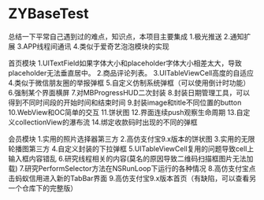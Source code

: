 # ZYBaseTest
总结一下平常自己遇到过的难点，知识点，本项目主要集成
1.极光推送
2.通知扩展
3.APP线程间通讯
4.类似于爱奇艺泡泡模块的实现

首页模块
1.UITextField如果字体大小和placeholder字体大小相差太大，导致placeholder无法垂直居中。
2.商品评论列表。
3.UITableViewCell高度的自适应
4.类似于微信朋友圈的举报弹框
5.自定义仿制系统弹框（可以使用倒计时功能）
6.强制某个界面横屏
7.对MBProgressHUD二次封装
8.封装日期管理工具，可以得到不同时间段的开始时间和结束时间
9.封装image和title不同位置的button
10.WebView和OC简单的交互
11.饼状图
12.界面连续push观察生命周期
13.自定义collectionView的瀑布流
14.绑定收款码时出现的不同的弹框

会员模块
1.实用的照片选择器第三方
2.高仿支付宝9.x版本的饼状图
3.实用的无限轮播图第三方
4.自定义封装的下拉弹框
5.UITableViewCell复用的问题导致cell上输入框内容错乱
6.研究线程相关的内容(莫名的原因导致二维码扫描框图片无法加载)
7.研究PerformSelector方法在NSRunLoop下运行的各种情况
8.高仿支付宝点击蚂蚁信用进入新的TabBar界面
9.高仿支付宝9.x版本首页（有缺陷，可以查看另一个仓库下的完整版）
